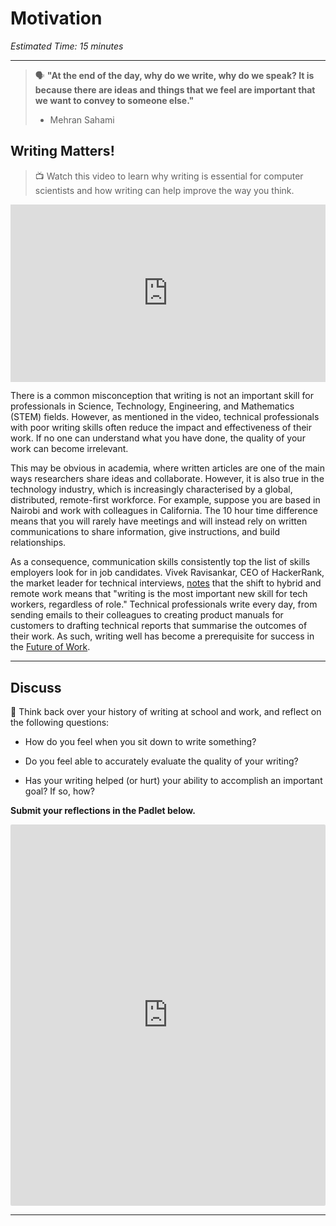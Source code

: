 # Motivation

*Estimated Time: 15 minutes*

---

> 🗣 **"At the end of the day, why do we write, why do we speak? It is because there are ideas and things that we feel are important that we want to convey to someone else."**
> 
> - Mehran Sahami


## Writing Matters!

> 📺 Watch this video to learn why writing is essential for computer scientists and how writing can help improve the way you think.

<div style="position: relative; padding-bottom: 56.25%; height: 0;"><iframe src="https://www.youtube.com/embed/Mac5Sly89Xg" title="YouTube video player" frameborder="0" allow="accelerometer; autoplay; clipboard-write; encrypted-media; gyroscope; picture-in-picture" allowfullscreen style="position: absolute; top: 0; left: 0; width: 100%; height: 100%;"></iframe></div>

There is a common misconception that writing is not an important skill for professionals in Science, Technology, Engineering, and Mathematics (STEM) fields. However, as mentioned in the video, technical professionals with poor writing skills often reduce the impact and effectiveness of their work. If no one can understand what you have done, the quality of your work can become irrelevant. 

This may be obvious in academia, where written articles are one of the main ways researchers share ideas and collaborate. However, it is also true in the technology industry, which is increasingly characterised by a global, distributed, remote-first workforce. For example, suppose you are based in Nairobi and work with colleagues in California. The 10 hour time difference means that you will rarely have meetings and will instead rely on written communications to share information, give instructions, and build relationships. 

As a consequence, communication skills consistently top the list of skills employers look for in job candidates. Vivek Ravisankar, CEO of HackerRank, the market leader for technical interviews, [notes](https://www.fastcompany.com/90588944/writing-skills-for-tech-workers) that the shift to hybrid and remote work means that "writing is the most important new skill for tech workers, regardless of role." Technical professionals write every day, from sending emails to their colleagues to creating product manuals for customers to drafting technical reports that summarise the outcomes of their work. As such, writing well has become a prerequisite for success in the [Future of Work](https://www.forbes.com/sites/gretasolomon/2018/08/09/why-mastering-writing-skills-can-help-future-proof-your-career/). 

---

## Discuss

<aside>
  
💬 Think back over your history of writing at school and work, and reflect on the following questions:
  
- How do you feel when you sit down to write something?

- Do you feel able to accurately evaluate the quality of your writing?

- Has your writing helped (or hurt) your ability to accomplish an important goal? If so, how?

**Submit your reflections in the Padlet below.** 

</aside>

<div style="border:1px solid rgba(0,0,0,0.1);border-radius:2px;box-sizing:border-box;overflow:hidden;position:relative;width:100%;background:#F4F4F4"><iframe src="https://padlet.com/curriculumpad/o6ddbj9c8amsimm4" frameborder="0" allow="camera;microphone;geolocation" style="width:100%;height:608px;display:block;padding:0;margin:0"></iframe></div>

---
